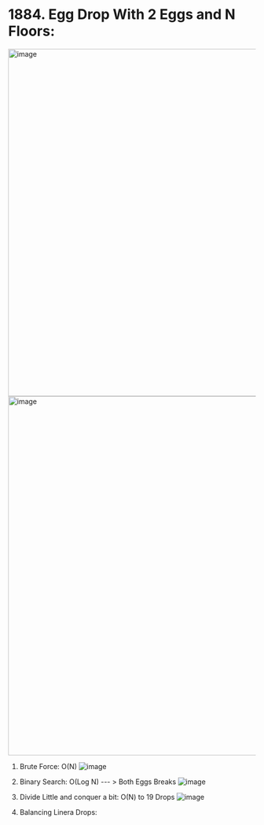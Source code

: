 # 1884. Egg Drop With 2 Eggs and N Floors:

<img width="706" alt="image" src="https://user-images.githubusercontent.com/35987583/168998479-f0e539ec-df5e-44ae-877d-3c88d9af7b27.png">
<img width="730" alt="image" src="https://user-images.githubusercontent.com/35987583/168998531-16eca55c-301f-44c7-af6c-0eac4cf8e1cd.png">

1. Brute Force: O(N)
![image](https://user-images.githubusercontent.com/35987583/168998633-a2a22610-5f79-4fcf-b60d-48ba569947f2.png)

2. Binary Search: O(Log N) --- > Both Eggs Breaks
![image](https://user-images.githubusercontent.com/35987583/168998949-c40a5009-73b6-46e4-bf7d-4cd597a9b554.png)


3. Divide Little and conquer a bit: O(N) to 19 Drops
![image](https://user-images.githubusercontent.com/35987583/168999211-91888449-6092-42bb-ab23-693ef58ea806.png)


4. Balancing Linera Drops:




```python

```

